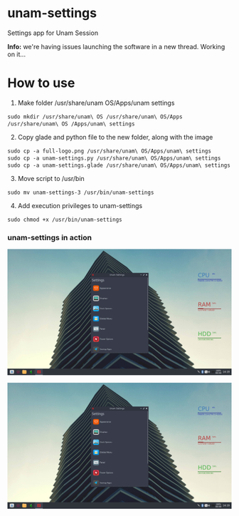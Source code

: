 # unam-settings
Settings app for Unam Session

**Info:** we're having issues launching the software in a new thread. Working on it...

# How to use
1. Make folder /usr/share/unam OS/Apps/unam settings

```shell
sudo mkdir /usr/share/unam\ OS /usr/share/unam\ OS/Apps /usr/share/unam\ OS /Apps/unam\ settings
```

2. Copy glade and python file to the new folder, along with the image 

```shell
sudo cp -a full-logo.png /usr/share/unam\ OS/Apps/unam\ settings
sudo cp -a unam-settings.py /usr/share/unam\ OS/Apps/unam\ settings
sudo cp -a unam-settings.glade /usr/share/unam\ OS/Apps/unam\ settings
```

3. Move script to /usr/bin

```shell
sudo mv unam-settings-3 /usr/bin/unam-settings
```

4. Add execution privileges to unam-settings
```shell
sudo chmod +x /usr/bin/unam-settings
```

### unam-settings in action

![us](https://github.com/Unam-OS/unam-settings/blob/master/Screenshot%2027-04-2017-14_19_23.png?raw=true)

![us-2](https://github.com/Unam-OS/unam-settings/blob/master/Screenshot%2027-04-2017-14_19_23.png?raw=true)
